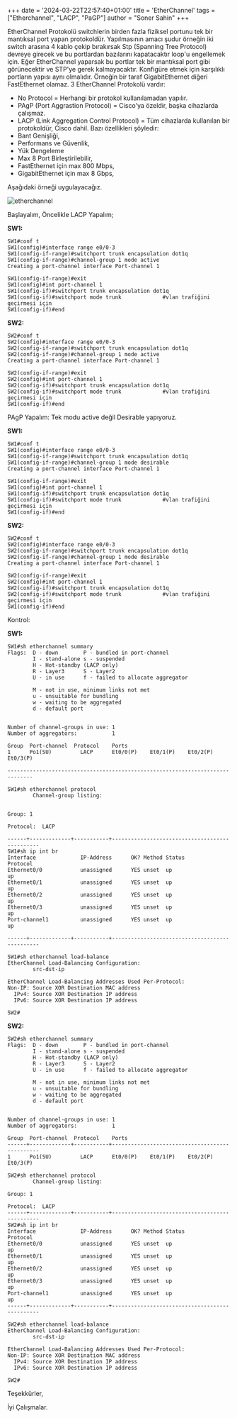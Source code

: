 +++
date = '2024-03-22T22:57:40+01:00'
title = 'EtherChannel'
tags = ["Etherchannel", "LACP", "PaGP"]
author = "Soner Sahin"
+++

EtherChannel Protokolü switchlerin birden fazla fiziksel portunu tek bir mantıksal port yapan protokoldür. Yapılmasının amacı şudur örneğin iki switch arasına 4 kablo çekip bırakırsak Stp (Spanning Tree Protocol) devreye girecek ve bu portlardan bazılarını kapatacaktır loop'u engellemek için. Eğer EtherChannel yaparsak bu portlar tek bir mantıksal port gibi görünecektir ve STP'ye gerek kalmayacaktır. Konfigüre etmek için karşılıklı portların yapısı aynı olmalıdır. Örneğin bir taraf GigabitEthernet diğeri FastEthernet olamaz. 
3 EtherChannel Protokolü vardır:
- No Protocol = Herhangi bir protokol kullanılamadan yapılır.
- PAgP (Port Aggrastion Protocol) = Cisco'ya özeldir, başka cihazlarda çalışmaz.
- LACP (Link Aggregation Control Protocol) = Tüm cihazlarda kullanılan bir protokoldür, Cisco dahil.
Bazı özellikleri şöyledir:
- Bant Genişliği,
- Performans ve Güvenlik,
- Yük Dengeleme 
- Max 8 Port Birleştirilebilir,
- FastEthernet için max 800 Mbps,
- GigabitEthernet için max 8 Gbps,

Aşağıdaki örneği uygulayacağız.

![etherchannel](/etherchannel.png)




Başlayalım,
Öncelikle LACP Yapalım;

**SW1:**
```
SW1#conf t
SW1(config)#interface range e0/0-3
SW1(config-if-range)#switchport trunk encapsulation dot1q 
SW1(config-if-range)#channel-group 1 mode active 
Creating a port-channel interface Port-channel 1

SW1(config-if-range)#exit
SW1(config)#int port-channel 1
SW1(config-if)#switchport trunk encapsulation dot1q    
SW1(config-if)#switchport mode trunk             #vlan trafiğini geçirmesi için 
SW1(config-if)#end
```

**SW2:**
```
SW2#conf t
SW2(config)#interface range e0/0-3
SW2(config-if-range)#switchport trunk encapsulation dot1q 
SW2(config-if-range)#channel-group 1 mode active 
Creating a port-channel interface Port-channel 1

SW2(config-if-range)#exit
SW2(config)#int port-channel 1
SW2(config-if)#switchport trunk encapsulation dot1q    
SW2(config-if)#switchport mode trunk             #vlan trafiğini geçirmesi için 
SW1(config-if)#end
```

PAgP Yapalım:
Tek modu active değil Desirable yapıyoruz.

**SW1:**
```
SW1#conf t
SW1(config)#interface range e0/0-3
SW1(config-if-range)#switchport trunk encapsulation dot1q 
SW1(config-if-range)#channel-group 1 mode desirable 
Creating a port-channel interface Port-channel 1

SW1(config-if-range)#exit
SW1(config)#int port-channel 1
SW1(config-if)#switchport trunk encapsulation dot1q    
SW1(config-if)#switchport mode trunk             #vlan trafiğini geçirmesi için 
SW1(config-if)#end
```

**SW2:**
```
SW2#conf t
SW2(config)#interface range e0/0-3
SW2(config-if-range)#switchport trunk encapsulation dot1q 
SW2(config-if-range)#channel-group 1 mode desirable 
Creating a port-channel interface Port-channel 1

SW2(config-if-range)#exit
SW2(config)#int port-channel 1
SW2(config-if)#switchport trunk encapsulation dot1q    
SW2(config-if)#switchport mode trunk             #vlan trafiğini geçirmesi için 
SW1(config-if)#end
```

Kontrol:

**SW1:**
```
SW1#sh etherchannel summary 
Flags:  D - down        P - bundled in port-channel
        I - stand-alone s - suspended
        H - Hot-standby (LACP only)
        R - Layer3      S - Layer2
        U - in use      f - failed to allocate aggregator

        M - not in use, minimum links not met
        u - unsuitable for bundling
        w - waiting to be aggregated
        d - default port


Number of channel-groups in use: 1
Number of aggregators:           1

Group  Port-channel  Protocol    Ports
1      Po1(SU)         LACP      Et0/0(P)    Et0/1(P)    Et0/2(P)     Et0/3(P)

------------------------------------------------------------------------------

SW1#sh etherchannel protocol 
		Channel-group listing: 
		

Group: 1 

Protocol:  LACP

------+-------------+-----------+-----------------------------------------------
SW1#sh ip int br
Interface              IP-Address      OK? Method Status                Protocol
Ethernet0/0            unassigned      YES unset  up                    up      
Ethernet0/1            unassigned      YES unset  up                    up      
Ethernet0/2            unassigned      YES unset  up                    up      
Ethernet0/3            unassigned      YES unset  up                    up      
Port-channel1          unassigned      YES unset  up                    up     

------+-------------+-----------+-----------------------------------------------

SW1#sh etherchannel load-balance 
EtherChannel Load-Balancing Configuration:
        src-dst-ip

EtherChannel Load-Balancing Addresses Used Per-Protocol:
Non-IP: Source XOR Destination MAC address
  IPv4: Source XOR Destination IP address
  IPv6: Source XOR Destination IP address
  
SW2#
```


**SW2:**
```
SW2#sh etherchannel summary 
Flags:  D - down        P - bundled in port-channel
        I - stand-alone s - suspended
        H - Hot-standby (LACP only)
        R - Layer3      S - Layer2
        U - in use      f - failed to allocate aggregator

        M - not in use, minimum links not met
        u - unsuitable for bundling
        w - waiting to be aggregated
        d - default port


Number of channel-groups in use: 1
Number of aggregators:           1

Group  Port-channel  Protocol    Ports
------+-------------+-----------+-----------------------------------------------
1      Po1(SU)         LACP      Et0/0(P)    Et0/1(P)    Et0/2(P)   Et0/3(P)      

SW2#sh etherchannel protocol 
		Channel-group listing: 

Group: 1 

Protocol:  LACP
------+-------------+-----------+-----------------------------------------------
SW2#sh ip int br
Interface              IP-Address      OK? Method Status                Protocol
Ethernet0/0            unassigned      YES unset  up                    up      
Ethernet0/1            unassigned      YES unset  up                    up      
Ethernet0/2            unassigned      YES unset  up                    up      
Ethernet0/3            unassigned      YES unset  up                    up      
Port-channel1          unassigned      YES unset  up                    up      
------+-------------+-----------+-----------------------------------------------

SW2#sh etherchannel load-balance 
EtherChannel Load-Balancing Configuration:
        src-dst-ip

EtherChannel Load-Balancing Addresses Used Per-Protocol:
Non-IP: Source XOR Destination MAC address
  IPv4: Source XOR Destination IP address
  IPv6: Source XOR Destination IP address
  
SW2#
```

Teşekkürler,

İyi Çalışmalar.